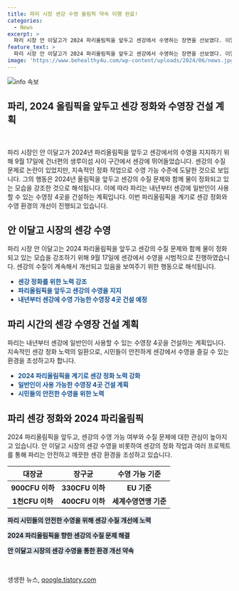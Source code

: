 ```yaml
---
title: 파리 시장 센강 수영 올림픽 약속 이행 완료!
categories:
  - News
excerpt: >
  파리 시장 안 이달고가 2024 파리올림픽을 앞두고 센강에서 수영하는 장면을 선보였다. 이달고 시장은 센강 정화에 힘쓴 끝에 센강 수질이 많이 개선되었다고 밝혀 만족을 표했고, 올림픽 이후에도 센강에서 수영할 수 있는 환경을 만들고자 계획 중이라고 전했다. 파리 시는 내년부터 센강 4곳에 수영장을 만들 계획이며, 이달고 시장의 센강 수영은 올림픽에서 일부 수영 종목이 열리는 센강 수질 논란을 잠재우기 위한 것으로 알려졌다. 2024 파리올림픽을 계기로 센강 정화 작업이 활발히 이루어지고 있으며, 센강에서의 수영이 파리 시민들의 오랜 소망이었던 것을 강조하며, 이에 대한 역사적 배경과 센강 정화 작업이 추진되는 과정을 소개했다.
feature_text: >
  파리 시장 안 이달고가 2024 파리올림픽을 앞두고 센강에서 수영하는 장면을 선보였다. 이달고 시장은 센강 정화에 힘쓴 끝에 센강 수질이 많이 개선되었다고 밝혀 만족을 표했고, 올림픽 이후에도 센강에서 수영할 수 있는 환경을 만들고자 계획 중이라고 전했다. 파리 시는 내년부터 센강 4곳에 수영장을 만들 계획이며, 이달고 시장의 센강 수영은 올림픽에서 일부 수영 종목이 열리는 센강 수질 논란을 잠재우기 위한 것으로 알려졌다. 2024 파리올림픽을 계기로 센강 정화 작업이 활발히 이루어지고 있으며, 센강에서의 수영이 파리 시민들의 오랜 소망이었던 것을 강조하며, 이에 대한 역사적 배경과 센강 정화 작업이 추진되는 과정을 소개했다.
image: 'https://www.behealthy4u.com/wp-content/uploads/2024/06/news.jpg'
---
```


<p><img src="https://www.behealthy4u.com/wp-content/uploads/2024/06/news.jpg" alt="info 속보" /></p>

<h2 data-ke-size="size32">파리, 2024 올림픽을 앞두고 센강 정화와 수영장 건설 계획</h2>

<p data-ke-size="size16">&nbsp;</p>

<p>파리 시장인 안 이달고가 2024년 파리올림픽을 앞두고 센강에서의 수영을 지지하기 위해 9월 17일에 건너편의 생루이섬 사이 구간에서 센강에 뛰어들었습니다. 센강의 수질 문제로 논란이 있었지만, 지속적인 정화 작업으로 수영 가능 수준에 도달한 것으로 보입니다. 그의 행동은 2024년 올림픽을 앞두고 센강의 수질 문제와 함께 물이 정화되고 있는 모습을 강조한 것으로 해석됩니다. 이에 따라 파리는 내년부터 센강에 일반인이 사용할 수 있는 수영장 4곳을 건설하는 계획입니다. 이번 파리올림픽을 계기로 센강 정화와 수영 환경의 개선이 진행되고 있습니다.</p></p>

<h2 data-ke-size="size26">안 이달고 시장의 센강 수영</h2>

<p data-ke-size="size16">파리 시장 안 이달고는 2024 파리올림픽을 앞두고 센강의 수질 문제와 함께 물이 정화되고 있는 모습을 강조하기 위해 9월 17일에 센강에서 수영을 시범적으로 진행하였습니다. 센강의 수질이 계속해서 개선되고 있음을 보여주기 위한 행동으로 해석됩니다.</p>

<ul>
<li><b><span style="color: #1a5490;">센강 정화를 위한 노력 강조</span></b></li>
<li><b><span style="color: #1a5490;">파리올림픽을 앞두고 센강의 수영을 지지</span></b></li>
<li><b><span style="color: #1a5490;">내년부터 센강에 수영 가능한 수영장 4곳 건설 예정</span></b></li>
</ul>

<h2 data-ke-size="size26">파리 시간의 센강 수영장 건설 계획</h2>

<p data-ke-size="size16">파리는 내년부터 센강에 일반인이 사용할 수 있는 수영장 4곳을 건설하는 계획입니다. 지속적인 센강 정화 노력의 일환으로, 시민들이 안전하게 센강에서 수영을 즐길 수 있는 환경을 조성하고자 합니다.</p>

<ul>
<li><b><span style="color: #1a5490;">2024 파리올림픽을 계기로 센강 정화 노력 강화</span></b></li>
<li><b><span style="color: #1a5490;">일반인이 사용 가능한 수영장 4곳 건설 계획</span></b></li>
<li><b><span style="color: #1a5490;">시민들의 안전한 수영을 위한 노력</span></b></li>
</ul>

<h2 data-ke-size="size26">파리 센강 정화와 2024 파리올림픽</h2>

<p data-ke-size="size16">2024 파리올림픽을 앞두고, 센강의 수영 가능 여부와 수질 문제에 대한 관심이 높아지고 있습니다. 안 이달고 시장의 센강 수영을 비롯하여 센강의 정화 작업과 여러 프로젝트를 통해 파리는 안전하고 깨끗한 센강 환경을 조성하고 있습니다.</p>

<table>
<thead>
<tr>
<th>대장균</th>
<th>장구균</th>
<th>수영 가능 기준</th>
</tr>
</thead>
<tbody>
<tr>
<td style="text-align: center; height: 17px;"><b>900CFU 이하</b></td>
<td style="text-align: center; height: 17px;"><b>330CFU 이하</b></td>
<td style="text-align: center; height: 17px;"><b>EU 기준</b></td>
</tr>
<tr>
<td style="text-align: center; height: 17px;"><b>1천CFU 이하</b></td>
<td style="text-align: center; height: 17px;"><b>400CFU 이하</b></td>
<td style="text-align: center; height: 17px;"><b>세계수영연맹 기준</b></td>
</tr>
</tbody>
</table>

<p><b><span style="background-color: #21538527;">파리 시민들의 안전한 수영을 위해 센강 수질 개선에 노력</span></b></p>

<p><b><span style="background-color: #21538527;">2024 파리올림픽을 향한 센강의 수질 문제 해결</span></b></p>

<p><b><span style="background-color: #21538527;">안 이달고 시장의 센강 수영을 통한 환경 개선 약속</span></b></p>

<p data-ke-size="size16">&nbsp;</p>
생생한 뉴스, <a href="https://qoogle.tistory.com" rel="dofollow">qoogle.tistory.com</a>


